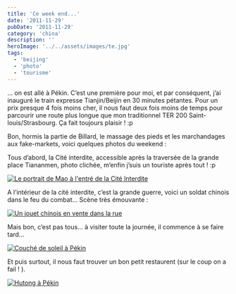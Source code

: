 ```yaml
---
title: 'Ce week end...'
date: '2011-11-29'
pubDate: '2011-11-29'
category: 'china'
description: ''
heroImage: '../../assets/images/te.jpg'
tags:
  - 'beijing'
  - 'photo'
  - 'tourisme'
---
```


... on est allé à Pékin. C’est une première pour moi, et par conséquent, j’ai inauguré le train expresse Tianjin/Beijin en 30 minutes pétantes. Pour un prix presque 4 fois moins cher, il nous faut deux fois moins de temps pour parcourir une route plus longue que mon traditionnel TER 200 Saint-louis/Strasbourg. Ça fait toujours plaisir ! :p

Bon, hormis la partie de Billard, le massage des pieds et les marchandages aux fake-markets, voici quelques photos du weekend :

Tous d’abord, la Cité interdite, accessible après la traversée de la grande place Tiananmen, photo clichée, m’enfin j’suis un touriste après tout ! :p



[![Le portrait de Mao à l'entré de la Cité Interdite](https://malparty.fr/wp-content/uploads/2013/05/entree_cite_interdite.jpg)](https://malparty.fr/wp-content/uploads/2013/05/entree_cite_interdite.jpg)





A l’intérieur de la cité interdite, c’est la grande guerre, voici un soldat chinois dans le feu du combat… Scène très émouvante :

[![Un jouet chinois en vente dans la rue](https://malparty.fr/wp-content/uploads/2013/05/jouet_chinois.jpg)](https://malparty.fr/wp-content/uploads/2013/05/jouet_chinois.jpg)





Mais bon, c’est pas tous… à visiter toute la journée, il commence à se faire tard…

[![Couché de soleil à Pékin](https://malparty.fr/wp-content/uploads/2013/05/fin_journee_pekin.jpg)](https://malparty.fr/wp-content/uploads/2013/05/fin_journee_pekin.jpg)





Et puis surtout, il nous faut trouver un bon petit restaurent (sur le coup on a fail ! ).

[![Hutong à Pékin](https://malparty.fr/wp-content/uploads/2013/05/rue_traditionnelle.jpg)](https://malparty.fr/wp-content/uploads/2013/05/rue_traditionnelle.jpg)
